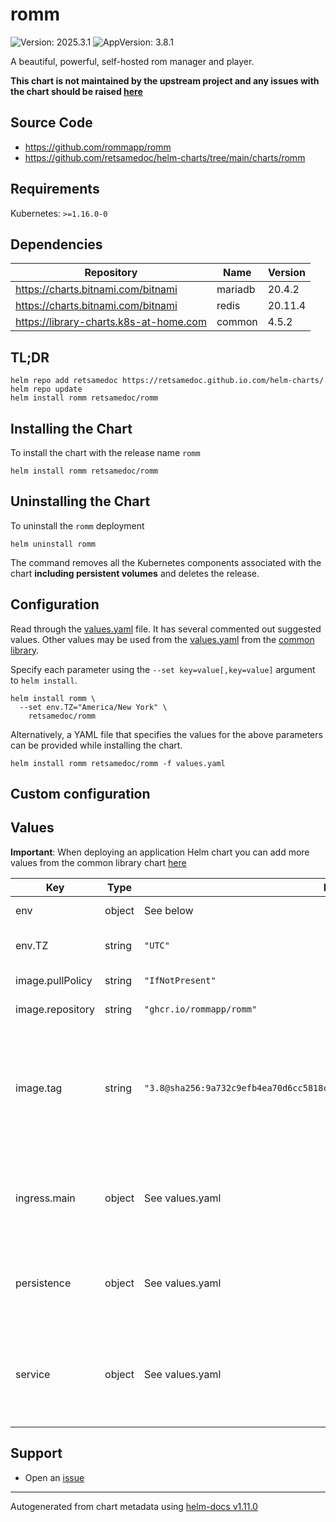 # romm

![Version: 2025.3.1](https://img.shields.io/badge/Version-2025.3.1-informational?style=flat-square) ![AppVersion: 3.8.1](https://img.shields.io/badge/AppVersion-3.8.1-informational?style=flat-square)

A beautiful, powerful, self-hosted rom manager and player.

**This chart is not maintained by the upstream project and any issues with the chart should be raised [here](https://github.com/retsamedoc/helm-charts/issues/new/choose)**

## Source Code

* <https://github.com/rommapp/romm>
* <https://github.com/retsamedoc/helm-charts/tree/main/charts/romm>

## Requirements

Kubernetes: `>=1.16.0-0`

## Dependencies

| Repository | Name | Version |
|------------|------|---------|
| https://charts.bitnami.com/bitnami | mariadb | 20.4.2 |
| https://charts.bitnami.com/bitnami | redis | 20.11.4 |
| https://library-charts.k8s-at-home.com | common | 4.5.2 |

## TL;DR

```console
helm repo add retsamedoc https://retsamedoc.github.io.com/helm-charts/
helm repo update
helm install romm retsamedoc/romm
```

## Installing the Chart

To install the chart with the release name `romm`

```console
helm install romm retsamedoc/romm
```

## Uninstalling the Chart

To uninstall the `romm` deployment

```console
helm uninstall romm
```

The command removes all the Kubernetes components associated with the chart **including persistent volumes** and deletes the release.

## Configuration

Read through the [values.yaml](./values.yaml) file. It has several commented out suggested values.
Other values may be used from the [values.yaml](https://github.com/bjw-s/helm-charts/tree/main/charts/library/common/values.yaml) from the [common library](https://github.com/bjw-s/helm-charts/tree/main/charts/library/common).

Specify each parameter using the `--set key=value[,key=value]` argument to `helm install`.

```console
helm install romm \
  --set env.TZ="America/New York" \
    retsamedoc/romm
```

Alternatively, a YAML file that specifies the values for the above parameters can be provided while installing the chart.

```console
helm install romm retsamedoc/romm -f values.yaml
```

## Custom configuration

## Values

**Important**: When deploying an application Helm chart you can add more values from the common library chart [here](https://github.com/bjw-s/helm-charts/tree/main/charts/library/common)

| Key | Type | Default | Description |
|-----|------|---------|-------------|
| env | object | See below | environment variables. |
| env.TZ | string | `"UTC"` | Set the container timezone |
| image.pullPolicy | string | `"IfNotPresent"` | image pull policy |
| image.repository | string | `"ghcr.io/rommapp/romm"` | image repository |
| image.tag | string | `"3.8@sha256:9a732c9efb4ea70d6cc5818c7d732a4a990fd06b3e1e90600023459942270463"` | image tag The specific digest is for the `amd64` image, but arm compatible images are also available. |
| ingress.main | object | See values.yaml | Enable and configure ingress settings for the chart under this key. |
| persistence | object | See values.yaml | Configure persistence settings for the chart under this key. |
| service | object | See values.yaml | Configures service settings for the chart. Normally this does not need to be modified. |

## Support

- Open an [issue](https://github.com/retsamedoc/helm-charts/issues/new/choose)

----------------------------------------------
Autogenerated from chart metadata using [helm-docs v1.11.0](https://github.com/norwoodj/helm-docs/releases/v1.11.0)

